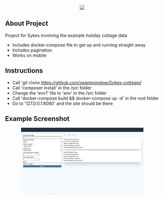 <p align="center"><img src="https://www.sykescottages.co.uk/images/sykes/sykes-primary-logo-white.svg" width="400"></p>

## About Project

Project for Sykes involving the example holiday cottage data

- Includes docker-compose file to get up and running straight away
- Includes pagination
- Works on mobile

## Instructions

- Call 'git clone https://github.com/seanmonslow/Sykes-cottages'
- Call 'composer install' in the /src folder
- Change the 'env1' file to 'env' in the /src folder
- Call 'docker-compose build && docker-compose up -d' in the root folder
- Go to '127.0.0.1:8080' and the site should be there

## Example Screenshot

<p align="center"><img src="https://github.com/seanmonslow/Sykes-cottages/blob/master/Screenshot%202020-01-26%20at%2022.43.35.png" width="400"></p>